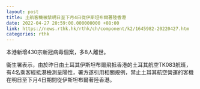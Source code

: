 ```yaml
---
layout: post
title: 土航客機被禁明日至下月4日從伊斯坦布爾著陸香港
date: 2022-04-27 20:59:00.000000000 +08:00
link: https://news.rthk.hk/rthk/ch/component/k2/1645982-20220427.htm
categories: rthk
---
```


本港新增430宗新冠病毒個案，多8人離世。

衞生署表示，由於昨日由土耳其伊斯坦布爾飛抵香港的土耳其航空TK083航班，有4名乘客經抵港檢測呈陽性，署方遂引用相關規例，禁止土耳其航空營運的客機在明日至下月4日期間從伊斯坦布爾著陸香港。
